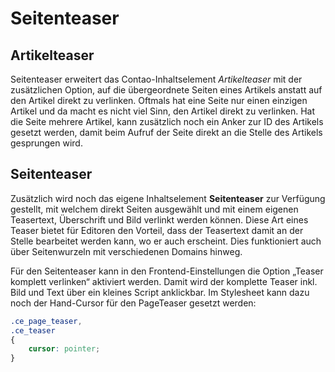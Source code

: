 Seitenteaser
============

Artikelteaser
-------------

Seitenteaser erweitert das Contao-Inhaltselement *Artikelteaser* mit der zusätzlichen Option, auf die übergeordnete Seiten eines Artikels anstatt auf den Artikel direkt zu verlinken. Oftmals hat eine Seite nur einen einzigen Artikel und da macht es nicht viel Sinn, den Artikel direkt zu verlinken. Hat die Seite mehrere Artikel, kann zusätzlich noch ein Anker zur ID des Artikels gesetzt werden, damit beim Aufruf der Seite direkt an die Stelle des Artikels gesprungen wird.

Seitenteaser
------------

Zusätzlich wird noch das eigene Inhaltselement **Seitenteaser** zur Verfügung gestellt, mit welchem direkt Seiten ausgewählt und mit einem eigenen Teasertext, Überschrift und Bild verlinkt werden können. Diese Art eines Teaser bietet für Editoren den Vorteil, dass der Teasertext damit an der Stelle bearbeitet werden kann, wo er auch erscheint. Dies funktioniert auch über Seitenwurzeln mit verschiedenen Domains hinweg.

Für den Seitenteaser kann in den Frontend-Einstellungen die Option „Teaser komplett verlinken“ aktiviert werden. Damit wird der komplette Teaser inkl. Bild und Text über ein kleines Script anklickbar. Im Stylesheet kann dazu noch der Hand-Cursor für den PageTeaser gesetzt werden:

```css
.ce_page_teaser,
.ce_teaser
{
	cursor: pointer;
}
```
